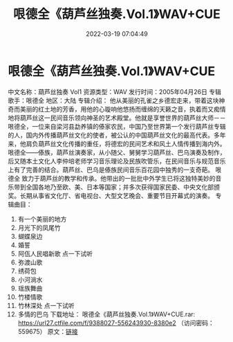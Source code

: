 ﻿---
title: 哏德全《葫芦丝独奏.Vol.1》WAV+CUE
date: 2022-03-19 07:04:49
categories: 古典音乐、新世纪、纯音雅乐
tags: 纯音雅乐
---
# 哏德全《葫芦丝独奏.Vol.1》WAV+CUE

中文名称：葫芦丝独奏
Vol1
资源类型：WAV
发行时间：2005年04月26日
专辑歌手：哏德全
地区：大陆
专辑介绍：
他从美丽的孔雀之乡德宏走来，带着这块神奇而美丽的红土地的芳香，用他的心璇响他悠扬而缠绵的天籁之音，执着而又痴情地将葫芦丝这一民间音乐领向神圣的艺术殿堂。他就是享誉世界的葫芦丝大师－－哏德全，一位来自梁河县勐养镇的傣家农民，中国乃至世界第一个发行葫芦丝专辑的人，国内外传播葫芦丝文化的使者，被公认的中国葫芦丝文化的最高代表。多年来，他肩负葫芦丝文化传播的重任，将德宏的民间艺术和风土人情传播到海内外。
哏德全——傣族，葫芦丝演奏家，从小随父、舅舅学习葫芦丝、巴乌演奏及制作，后又随本土文化人李仲培老师学习音乐理论及民族吹管乐，在民间音乐与规范音乐上有了完善的结合。葫芦丝、巴乌是傣族民间音乐百花园中独秀的一支奇葩。
哏德全
致力于葫芦丝的教学和传承。他带出的一批批中外学生已将这独特美妙的音乐带到全国各地乃至欧、美、日本等国家；并多次获得国家民委、中央文化部颁奖。长期从事省文化厅、省电视台、大型文艺晚会、重要节目开幕式的演奏。
专辑曲目：
01. 有一个美丽的地方
02. 月光下的凤尾竹
03. 蝴蝶泉边
04. 婚誓
05. 阿佤人民唱新歌
点一下试听
06. 弥渡山歌
07. 绣荷包
08. 小河淌水
09. 瑶族舞曲
10. 竹楼情歌
11. 竹林深处
点一下试听
12. 多情的巴乌
下载地址：
哏德全《葫芦丝独奏.Vol.1》WAV+CUE.rar: https://url27.ctfile.com/f/9388027-556243930-8380e2
（访问密码：559675）
原文：[链接](https://blog.sina.com.cn/s/blog_1647c7e7601030w9s.html)